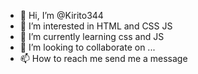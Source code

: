 - 👋 Hi, I’m @Kirito344
- 👀 I’m interested in HTML and CSS JS
- 🌱 I’m currently learning css and JS
- 💞️ I’m looking to collaborate on ...
- 📫 How to reach me send me a message

<!---
Kirito344/Kirito344 is a ✨ special ✨ repository because its `README.md` (this file) appears on your GitHub profile.
You can click the Preview link to take a look at your changes.
--->
